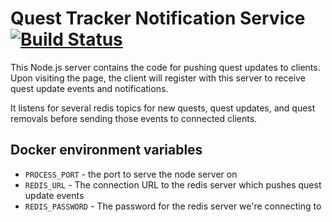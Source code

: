 # Quest Tracker Notification Service [![Build Status](https://travis-ci.org/emanguy/QuestTracker-NotificationService.svg?branch=master)](https://travis-ci.org/emanguy/QuestTracker-NotificationService)

This Node.js server contains the code for pushing quest updates to clients. Upon visiting the
page, the client will register with this server to receive quest update events and notifications.

It listens for several redis topics for new quests, quest updates, and quest removals before
sending those events to connected clients.

## Docker environment variables

 * `PROCESS_PORT` - the port to serve the node server on
 * `REDIS_URL` - The connection URL to the redis server which pushes quest update events
 * `REDIS_PASSWORD` - The password for the redis server we're connecting to